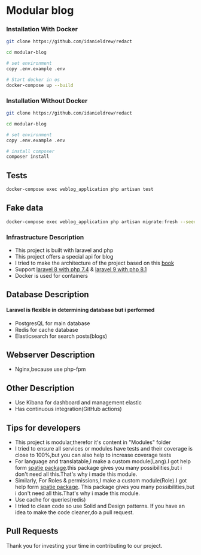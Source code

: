 # Modular blog

### Installation With Docker

```sh
git clone https://github.com/idanieldrew/redact

cd modular-blog

# set environment
copy .env.example .env

# Start docker in os
docker-compose up --build
```

### Installation Without Docker

```sh
git clone https://github.com/idanieldrew/redact

cd modular-blog

# set environment
copy .env.example .env

# install composer
composer install
```

## Tests
```sh
docker-compose exec weblog_application php artisan test
```

## Fake data
```sh
docker-compose exec weblog_application php artisan migrate:fresh --seed
```

### Infrastructure Description
- This project is built with laravel and php
- This project offers a special api for blog
- I tried to make the architecture of the project based on
  this [book](https://blog.cleancoder.com/uncle-bob/2012/08/13/the-clean-architecture.html)
- Support [laravel 8 with php 7.4](https://github.com/idanieldrew/modular-blog/releases/tag/v1.2.0)
  & [laravel 9 with php 8.1](https://github.com/idanieldrew/modular-blog/releases/tag/v2.0)
- Docker is used for containers

## Database Description

#### Laravel is flexible in determining database but i performed

- PostgresQL for main database
- Redis for cache database
- Elasticsearch for search posts(blogs)

## Webserver Description

- Nginx,because use php-fpm

## Other Description

- Use Kibana for dashboard and management elastic
- Has continuous integration(GitHub actions)

## Tips for developers

- This project is modular,therefor it's content in "Modules" folder
- I tried to ensure all services or modules have tests and their coverage is close to 100%,but you can also help to
  increase coverage tests
- For language and translatable,I make a custom module(Lang).I got help
  form [spatie package](https://github.com/spatie/laravel-translatable).this package gives you many possibilities,but i
  don't need all this.That's why i made this module.
- Similarly, For Roles & permissions,I make a custom module(Role).I got help
  form [spatie package](https://github.com/spatie/laravel-permission). This package gives you many possibilities,but i
  don't need all this.That's why i made this module.
- Use cache for queries(redis)
- I tried to clean code so use Solid and Design patterns. If you have an idea to make the code cleaner,do a pull request.

## Pull Requests

Thank you for investing your time in contributing to our project.



